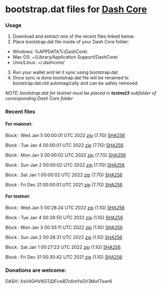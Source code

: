 # bootstrap.dat files for [Dash Core](https://github.com/dashpay/dash)

### Usage

1. Download and extract one of the recent files linked below.
2. Place bootstrap.dat file inside of your Dash Core folder:
 - Windows: %APPDATA%\DashCore\
 - Mac OS: ~/Library/Application Support/DashCore/
 - Unix/Linux: ~/.dashcore/
3. Run your wallet and let it sync using bootstrap.dat
4. Once sync is done bootstrap.dat file will be renamed to bootstrap.dat.old automagically and can be safely removed.

_NOTE: bootstrap.dat for testnet must be placed in **testnet3** subfolder of corresponding Dash Core folder_

### Recent files

#### For mainnet:

Block [](https://insight.dash.org/insight/block/): Wed Jan  5 00:00:01 UTC 2022 [zip](https://dash-bootstrap.ams3.digitaloceanspaces.com/mainnet/2022-01-05/bootstrap.dat.zip) (7.7G) [SHA256](https://dash-bootstrap.ams3.digitaloceanspaces.com/mainnet/2022-01-05/sha256.txt)

Block [](https://insight.dash.org/insight/block/): Tue Jan  4 00:00:01 UTC 2022 [zip](https://dash-bootstrap.ams3.digitaloceanspaces.com/mainnet/2022-01-04/bootstrap.dat.zip) (7.7G) [SHA256](https://dash-bootstrap.ams3.digitaloceanspaces.com/mainnet/2022-01-04/sha256.txt)

Block [](https://insight.dash.org/insight/block/): Mon Jan  3 00:00:02 UTC 2022 [zip](https://dash-bootstrap.ams3.digitaloceanspaces.com/mainnet/2022-01-03/bootstrap.dat.zip) (7.7G) [SHA256](https://dash-bootstrap.ams3.digitaloceanspaces.com/mainnet/2022-01-03/sha256.txt)

Block [](https://insight.dash.org/insight/block/): Sun Jan  2 00:00:02 UTC 2022 [zip](https://dash-bootstrap.ams3.digitaloceanspaces.com/mainnet/2022-01-02/bootstrap.dat.zip) (7.7G) [SHA256](https://dash-bootstrap.ams3.digitaloceanspaces.com/mainnet/2022-01-02/sha256.txt)

Block [](https://insight.dash.org/insight/block/): Sat Jan  1 00:00:02 UTC 2022 [zip](https://dash-bootstrap.ams3.digitaloceanspaces.com/mainnet/2022-01-01/bootstrap.dat.zip) (7.7G) [SHA256](https://dash-bootstrap.ams3.digitaloceanspaces.com/mainnet/2022-01-01/sha256.txt)

Block [](https://insight.dash.org/insight/block/): Fri Dec 31 00:00:01 UTC 2021 [zip](https://dash-bootstrap.ams3.digitaloceanspaces.com/mainnet/2021-12-31/bootstrap.dat.zip) (7.7G) [SHA256](https://dash-bootstrap.ams3.digitaloceanspaces.com/mainnet/2021-12-31/sha256.txt)


#### For testnet:

Block [](https://testnet-insight.dashevo.org/insight/block/): Wed Jan  5 00:28:24 UTC 2022 [zip](https://dash-bootstrap.ams3.digitaloceanspaces.com/testnet/2022-01-05/bootstrap.dat.zip) (1.1G) [SHA256](https://dash-bootstrap.ams3.digitaloceanspaces.com/testnet/2022-01-05/sha256.txt)

Block [](https://testnet-insight.dashevo.org/insight/block/): Tue Jan  4 00:28:50 UTC 2022 [zip](https://dash-bootstrap.ams3.digitaloceanspaces.com/testnet/2022-01-04/bootstrap.dat.zip) (1.1G) [SHA256](https://dash-bootstrap.ams3.digitaloceanspaces.com/testnet/2022-01-04/sha256.txt)

Block [](https://testnet-insight.dashevo.org/insight/block/): Mon Jan  3 00:33:11 UTC 2022 [zip](https://dash-bootstrap.ams3.digitaloceanspaces.com/testnet/2022-01-03/bootstrap.dat.zip) (1.1G) [SHA256](https://dash-bootstrap.ams3.digitaloceanspaces.com/testnet/2022-01-03/sha256.txt)

Block [](https://testnet-insight.dashevo.org/insight/block/): Sun Jan  2 00:28:31 UTC 2022 [zip](https://dash-bootstrap.ams3.digitaloceanspaces.com/testnet/2022-01-02/bootstrap.dat.zip) (1.1G) [SHA256](https://dash-bootstrap.ams3.digitaloceanspaces.com/testnet/2022-01-02/sha256.txt)

Block [](https://testnet-insight.dashevo.org/insight/block/): Sat Jan  1 00:27:23 UTC 2022 [zip](https://dash-bootstrap.ams3.digitaloceanspaces.com/testnet/2022-01-01/bootstrap.dat.zip) (1.1G) [SHA256](https://dash-bootstrap.ams3.digitaloceanspaces.com/testnet/2022-01-01/sha256.txt)

Block [](https://testnet-insight.dashevo.org/insight/block/): Fri Dec 31 00:30:42 UTC 2021 [zip](https://dash-bootstrap.ams3.digitaloceanspaces.com/testnet/2021-12-31/bootstrap.dat.zip) (1.1G) [SHA256](https://dash-bootstrap.ams3.digitaloceanspaces.com/testnet/2021-12-31/sha256.txt)


### Donations are welcome:

DASH: XsV4GHVKGTjQFvwB7c6mYsGV3Mxf7iser6
